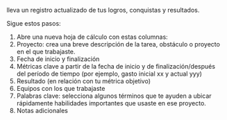 
lleva un registro actualizado de tus logros, conquistas y resultados.

Sigue estos pasos: 

1. Abre una nueva hoja de cálculo con estas columnas: 
2. Proyecto: crea una breve descripción de la tarea, obstáculo o proyecto en el que trabajaste. 
3. Fecha de inicio y finalización 
4. Métricas clave a partir de la fecha de inicio y de finalización/después del período de tiempo (por ejemplo, gasto inicial xx y actual yyy) 
5. Resultado (en relación con tu métrica objetivo) 
6. Equipos con los que trabajaste 
7. Palabras clave: selecciona algunos términos que te ayuden a ubicar rápidamente habilidades importantes que usaste en ese proyecto.
8. Notas adicionales
